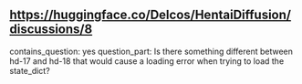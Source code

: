 ## https://huggingface.co/Delcos/HentaiDiffusion/discussions/8

contains_question: yes
question_part: Is there something different between hd-17 and hd-18 that would cause a loading error when trying to load the state_dict?